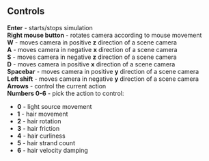 
## Controls
**Enter** - starts/stops simulation  
**Right mouse button** - rotates camera according to mouse movement  
**W** - moves camera in positive **z** direction of a scene camera  
**A** - moves camera in negative **x** direction of a scene camera   
**S** - moves camera in negative **z** direction of a scene camera   
**D** - moves camera in positive **x** direction of a scene camera   
**Spacebar** - moves camera in positive **y** direction of a scene camera   
**Left shift** - moves camera in negative **y** direction of a scene camera  
**Arrows** - control the current action  
**Numbers 0-6** - pick the action to control:
- **0** - light source movement
- **1** - hair movement
- **2** - hair rotation
- **3** - hair friction
- **4** - hair curliness
- **5** - hair strand count  
- **6** - hair velocity damping

